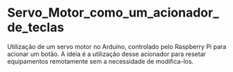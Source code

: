 # Servo_Motor_como_um_acionador_de_teclas
Utilização de um servo motor no Arduíno, controlado pelo Raspberry Pi  para acionar um botão.
A idéia é a utilização desse acionador para resetar equipamentos remotamente sem a necessidade de modifica-los.
